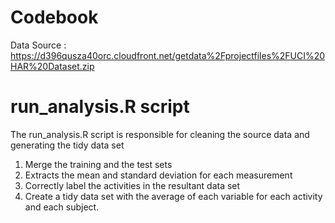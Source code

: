 Codebook
=================================================
Data Source :  https://d396qusza40orc.cloudfront.net/getdata%2Fprojectfiles%2FUCI%20HAR%20Dataset.zip  


run_analysis.R script
====

The run_analysis.R script is responsible for cleaning the source data and generating the tidy data set


1. Merge the training and the test sets
2. Extracts the mean and standard deviation for each measurement
3. Correctly label the activities in the resultant data set
4. Create a tidy data set with the average of each variable for each activity and each subject.






